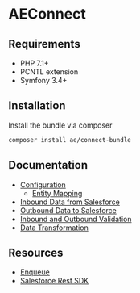 # AEConnect

## Requirements

* PHP 7.1+
* PCNTL extension
* Symfony 3.4+

## Installation

Install the bundle via composer

```bash
composer install ae/connect-bundle
```

## Documentation
* [Configuration](Resources/docs/config/README.md)
    * [Entity Mapping](config/entity_mapping.md)
* [Inbound Data from Salesforce](Resources/docs/inbound/README.md)
* [Outbound Data to Salesforce](Resources/docs/outbound/README.md)
* [Inbound and Outbound Validation](Resources/docs/validation/README.md)
* [Data Transformation](Resources/docs/transformers/README.md)

## Resources
* [Enqueue](https://github.com/php-enqueue/enqueue-dev)
* [Salesforce Rest SDK](https://github.com/advisors-excel-llc/salesforce-rest-sdk)